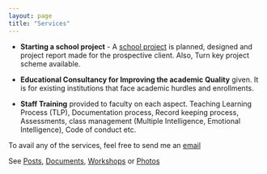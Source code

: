 ```yaml
---
layout: page
title: "Services"
---
```


* **Starting a school project** - A [school project](school-project) is planned, designed and project
  report made for the prospective client. Also, Turn key project scheme
  available.

* **Educational Consultancy for Improving the academic Quality** given. It is for
  existing institutions that face academic hurdles and enrollments.

* **Staff Training** provided to faculty on each aspect. Teaching Learning
  Process (TLP), Documentation process, Record keeping process, Assessments,
  class management (Multiple Intelligence, Emotional Intelligence), Code of
  conduct etc.

To avail any of the services, feel free to send me an <a href="mailto:rks_201159@yahoo.co.in">email</a>

See [Posts](/#posts), [Documents](/documents), [Workshops](/workshops) or [Photos](/galleries)
